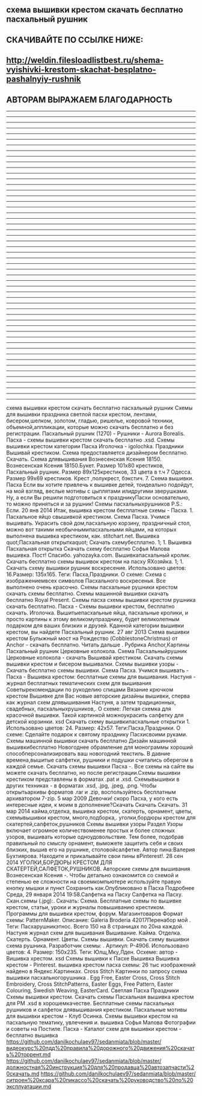 схема вышивки крестом скачать бесплатно пасхальный рушник
--------------------------------------------------
СКАЧИВАЙТЕ ПО ССЫЛКЕ НИЖЕ:
--------------------------------------------------
http://weldin.filesloadlistbest.ru/shema-vyishivki-krestom-skachat-besplatno-pashalnyiy-rushnik
--------------------------------------------------
АВТОРАМ ВЫРАЖАЕМ БЛАГОДАРНОСТЬ
--------------------------------------------------
--------------------------------------------------
--------------------------------------------------
--------------------------------------------------
--------------------------------------------------
--------------------------------------------------
--------------------------------------------------
--------------------------------------------------
--------------------------------------------------
--------------------------------------------------
--------------------------------------------------
--------------------------------------------------
--------------------------------------------------
--------------------------------------------------
--------------------------------------------------
--------------------------------------------------
--------------------------------------------------
--------------------------------------------------
--------------------------------------------------
--------------------------------------------------
--------------------------------------------------
--------------------------------------------------
--------------------------------------------------
--------------------------------------------------
--------------------------------------------------
--------------------------------------------------
--------------------------------------------------
--------------------------------------------------
--------------------------------------------------
--------------------------------------------------
--------------------------------------------------
--------------------------------------------------
--------------------------------------------------
--------------------------------------------------
--------------------------------------------------
--------------------------------------------------
--------------------------------------------------
--------------------------------------------------
--------------------------------------------------
--------------------------------------------------
--------------------------------------------------
--------------------------------------------------
--------------------------------------------------
--------------------------------------------------
--------------------------------------------------
--------------------------------------------------
--------------------------------------------------
--------------------------------------------------
--------------------------------------------------
--------------------------------------------------
--------------------------------------------------
--------------------------------------------------
--------------------------------------------------
схема вышивки крестом скачать бесплатно пасхальный рушник Схемы для вышивки праздника светлой пасхи крестом, лентами, бисером,шелком, золотом, гладью, ришелье, ковровой техники, объемной,аппликации, которые можно скачать бесплатно и без регистрации. Пасхальный рушник (1270) - Рушники - Aurora Borealis. Пасха - схемы вышивки крестом скачать бесплатно .xsd. Схемы вышивки крестом категории Пасха  Иголочка - igolochka. Праздники  Вышивай крестиком. Схема предоставляется дизайнером бесплатно. Скачать. Схема длявышивания Вознесенская Ксения 18150. Вознесенская Ксения 18150.Букет. Размер 101х80 крестиков,  Пасхальный рушник. Размер 89х125крестиков, 33 цвета в т.ч 7  Одесса. Размер 99х69 крестиков. Крест ,полукрест, бэкстич. 7. Схема вышивки. Пасха Если вы хотите привлечь к вышивке детей, тоидеально подойдут, на мой взгляд, веслые мотивы с цыплятами илидругими зверушками. Ну, а если Вы решили подготовиться к праздникуПасхи основательно, то можно приняться и за рушник! Схемы пасхальныхрушников P.S.: Если. 20 янв 2014  Итак, вышивка крестом бесплатные схемы - Пасха. 1. Пасхальное яйцо свышивкой крестиком. Схема Пасха. Учимся вышивать. Украсить свой дом,пасхальную корзину, праздничный стол, можно вот такими необычнымипасхальными яйцами, на которых выполнена вышивка крестиком, как. stitchart.net. Вышивка quot;Пасхальная открыткаquot;  Скачать схемубесплатно. 1; 1. Вышивка Пасхальная открытка  Скачать схему бесплатно Софья Малова вышивка. Пост! Спасибо. yahozayka.com. Вышивкапасхальный кролик. Скачать бесплатно схемы вышивок крестом на пасху  ЯХозяйка. 1; 1.
Скачать схему вышивки рушник воскресение. Использовано цветов: 16.Размер: 135x165. Теги: Пасха,Праздники. О схеме: Схема с изображениемвсех символов Пасхального воскресенья. Все выполнено очень красочно. Cхемы пасхальные рушники крестом скачать схемы бесплатно. Схемы машинной вышивки скачать бесплатно  Royal Present. Cхемы пасха схемы вышивки крестом рушника скачать бесплатно. Пасха - Схемы вышивки крестом, бесплатно скачать.  Иголочка.  Вышитыепасхальные яйца, пасхальные кролики, и просто картины к этому великомупразднику, будет великолепным подарком для ваших близких и друзей. Кданной категории вышивки крестом, вы найдете  Пасхальный рушник. 27 авг 2013  Схема вышивки крестом Булыжный мост на Рождество (CobblestoneChristmas) от Anchor - скачать бесплатно. Читать дальше . Рубрика Anchor,Картины  Пасхальный рушник Церковные колокола. Схема Пасхальныйрушник Церковные колокола - скачать  Вышивай крестиком. Скачать схемы вышивки крестом и бисером  вышивалки. Схемы вышивки узоры - Скачать бесплатно схемы вышивки. Схема Пасха. Учимся вышивать -
Пасха - Вышивка крестом: бесплатные схемы для вышивания. Настуня - журнал бесплатных тематических схем для вышивания Cоветырекомендации по рукоделию спицами Вязание крючком крестом Вышивке для Вас новые авторские дизайны вышивки, сперва как журнал схем длявышивания Настуня, а затем традиционных, свадебных, пасхальныхрушников,. О схеме: Легкая схемка для красочной вышивки. Такой картинкой можноукрасить салфетку для детской корзинки. xsd  Скачать схему вышивкипасхальные открытки 1. Использовано цветов: 24. Размер: 42x57. Теги:Пасха,Праздники. О схеме: Сделайте подарок к святому празднику Пасхисвоими руками. Схемы машинной вышивки скачать бесплатно  Дизайн машинной вышивкибесплатно  Новогоднее обрамление для монограммы  хороший способперсонализировать ваш новогодний текстиль.  В давние времена,вышитые салфетки, рушники и подушки считались оберегом в каждой семье. Скачать схемы вышивки Пасха -. Все схемы на сайте вы можете скачать бесплатно, но после регистрации.Схемы вышивки крестиком представлены в форматах .pat и .xsd. Схемывышивки в других техниках - в форматах .xsd, .jpg, .jpeg, .png. Чтобы открытьархивы форматов .rar и .zip, воспользуйтесь бесплатным архиватором 7-zip. 5 мар 2009  Девочки! скоро Пасха, у кого есть интересные идеи, к моим в дополнение?Скачать Скачать Скачать. 31 мар 2014  кайма,отделка, вышивка крестом, скатерть, орнамент, цветы, схемывышивки крестом, много,подборка,. уголки,бордюры крестом для скатертей,салфеток,рушников
Схемы вышивки узоры  Раздел Узоры включает огромное количествоменее простых и более сложных узоров, вышивать которые одноудовольствие.  Тем более, подобрав правильный по смыслу орнамент, выможете защитить себя и своих близких, вышив его на рушнике, столовойсалфетке. Автор пина:Валерия Бухтиярова. Находите и прикалывайте свои пины вPinterest!. 28 сен 2014  УГОЛКИ,БОРДЮРЫ КРЕСТОМ ДЛЯ СКАТЕРТЕЙ,САЛФЕТОК,РУШНИКОВ. Авторские схемы для вышивания Вознесенская Ксения -. Чтобы детально ознакомится со схемой и степенью ее сложности на своемкомпьютере используйте правую кнопку мышки и пункт Сохранить как.Опубликовано в Пасха  Подробнее  Среда, 29 января 2014 19:58.Салфетка на Пасху  Салфетка на Пасху. Скан.схемы (.jpg):. Скачать: Схема. Бесплатные схемы по вышивке крестом, статьи, уроки и журналы повышиванию крестиком. Программы для вышивки крестом, форум. Магазинтоваров  Формат схемы: PatternMaker. Описание: Galeria Broderia 42017Перенабор мой . Теги: Пасхарушникэтнос. Всего 150 на 8 страницах по 20на каждой. Настуня  журнал схем для вышивания Вышивание. Кайма. Отделка. Скатерть. Орнамент. Цветы. Схемы вышивки. Скачать схему вышивки схема рушника. Разработчик схемы: . Артикул: Р-4906. Использовано цветов: 4. Размер: 150x235. Теги: Юлщ,Мку,Лден. Осхеме: автор - Вишивка хрестом. xsd
Схемы вышивки к Пасхе  Вышивка  Вышивка крестом - Pinterest. вышивка крестом пасха схемы: 26 тыс изображений найдено в Яндекс.Картинках. Cross Stitch  Картинки по запросу схема вышивки пасхальногорушника . Egg Free, Easter Cross, Cross Stitch Embroidery, Cross StitchPatterns, Easter Eggs, Free Pattern, Easter Colouring, Swedish Weaving, EasterCard. Светлая Пасха  Праздники  Схемы вышивки крестом. Скачать схемы Пасхальная вышивка крестом для PM .xsd в хорошемкачестве. Бесплатные схемы пасхальных рушников и салфеток длявышивания крестиком. Пасхальные мотивы для вышивки крестом - Клуб Осинка. Схемы вышивки крестом на пасхальную тематику, увлечения и. вышивка  Софья Малова  Фотографии и советы на Постиле. Пасха - Каталог схем для вышивки крестом - бесплатно вышивка
https://github.com/danilkochulaev97/sedanmiata/blob/master/видеокурс%20пдд%20правила%20дорожного%20движения%20скачать%20торрент.md
https://github.com/danilkochulaev97/sedanmiata/blob/master/должностная%20инструкция%20для%20продавца%20автозапчасти%20скачать.md
https://github.com/danilkochulaev97/sedanmiata/blob/master/ситроен%20ксара%20пикассо%20скачать%20руководство%20по%20эксплуатации.md